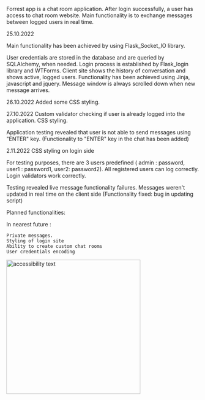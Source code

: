 Forrest app is a chat room application. 
After login successfully, a user has access to chat room website. 
Main functionality is to exchange messages between logged users in real time.



25.10.2022

Main functionality has been achieved by using Flask_Socket_IO library.

User credentials are stored in the database and are queried by SQLAlchemy, when needed.
Login process is established by Flask_login library and WTForms.
Client site shows the history of conversation and shows active, logged users. 
Functionality has been achieved using Jinja, javascript and jquery.
Message window is always scrolled down when new message arrives.


26.10.2022
Added some CSS styling.

27.10.2022
Custom validator checking if user is already logged into the application.
CSS styling.

Application testing revealed that user is not able to send messages using "ENTER" key.
(Functionality to "ENTER" key in the chat has been added)

2.11.2022
CSS styling on login side

For testing purposes, there are 3 users predefined ( admin : password, user1 : password1, user2: password2).
All registered users can log correctly.
Login validators work correctly.

Testing revealed live message functionality failures. Messages weren't updated in real time on the client side
(Functionality fixed: bug in updating script)


Planned functionalities:

In nearest future :

	Private messages.
	Styling of login site
	Ability to create custom chat rooms
	User credentials encoding 
  
  <img src="screenshots\validatores_1.png" width="350" alt="accessibility text">
